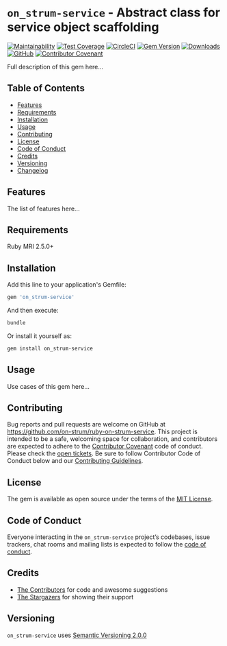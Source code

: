 # `on_strum-service` - Abstract class for service object scaffolding

[![Maintainability](https://api.codeclimate.com/v1/badges/21c27943474cd252eb1d/maintainability)](https://codeclimate.com/github/on-strum/ruby-on-strum-service/maintainability)
[![Test Coverage](https://api.codeclimate.com/v1/badges/21c27943474cd252eb1d/test_coverage)](https://codeclimate.com/github/on-strum/ruby-on-strum-service/test_coverage)
[![CircleCI](https://circleci.com/gh/on-strum/ruby-on-strum-service/tree/master.svg?style=svg)](https://circleci.com/gh/on-strum/ruby-on-strum-service/tree/master)
[![Gem Version](https://badge.fury.io/rb/on_strum-service.svg)](https://badge.fury.io/rb/on_strum-service)
[![Downloads](https://img.shields.io/gem/dt/on_strum-service.svg?colorA=004d99&colorB=0073e6)](https://rubygems.org/gems/on_strum-service)
[![GitHub](https://img.shields.io/github/license/on-strum/ruby-on-strum-service)](LICENSE.txt)
[![Contributor Covenant](https://img.shields.io/badge/Contributor%20Covenant-v1.4%20adopted-ff69b4.svg)](CODE_OF_CONDUCT.md)

Full description of this gem here...

## Table of Contents

- [Features](#features)
- [Requirements](#requirements)
- [Installation](#installation)
- [Usage](#usage)
- [Contributing](#contributing)
- [License](#license)
- [Code of Conduct](#code-of-conduct)
- [Credits](#credits)
- [Versioning](#versioning)
- [Changelog](CHANGELOG.md)

## Features

The list of features here...

## Requirements

Ruby MRI 2.5.0+

## Installation

Add this line to your application's Gemfile:

```ruby
gem 'on_strum-service'
```

And then execute:

```bash
bundle
```

Or install it yourself as:

```bash
gem install on_strum-service
```

## Usage

Use cases of this gem here...

## Contributing

Bug reports and pull requests are welcome on GitHub at <https://github.com/on-strum/ruby-on-strum-service>. This project is intended to be a safe, welcoming space for collaboration, and contributors are expected to adhere to the [Contributor Covenant](http://contributor-covenant.org) code of conduct. Please check the [open tickets](https://github.com/on-strum/ruby-on-strum-service/issues). Be sure to follow Contributor Code of Conduct below and our [Contributing Guidelines](CONTRIBUTING.md).

## License

The gem is available as open source under the terms of the [MIT License](https://opensource.org/licenses/MIT).

## Code of Conduct

Everyone interacting in the `on_strum-service` project’s codebases, issue trackers, chat rooms and mailing lists is expected to follow the [code of conduct](CODE_OF_CONDUCT.md).

## Credits

- [The Contributors](https://github.com/on-strum/ruby-on-strum-service/graphs/contributors) for code and awesome suggestions
- [The Stargazers](https://github.com/on-strum/ruby-on-strum-service/stargazers) for showing their support

## Versioning

`on_strum-service` uses [Semantic Versioning 2.0.0](https://semver.org)
